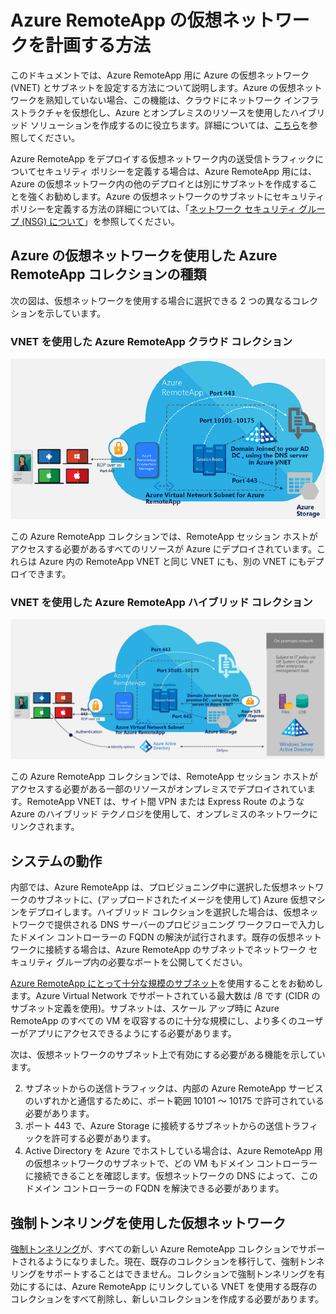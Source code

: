 <properties
    pageTitle="Azure RemoteApp コレクション用に仮想ネットワークを計画する方法 | Microsoft Azure"
    description="Azure RemoteApp コレクション用に仮想ネットワークを計画する方法について説明します。"
    services="remoteapp"
    documentationCenter="" 
    authors="mghosh1616"
    manager="mbaldwin" />

<tags
    ms.service="remoteapp"
    ms.workload="compute"
    ms.tgt_pltfrm="na"
    ms.devlang="na"
    ms.topic="article"
    ms.date="09/11/2015"
    ms.author="elizapo" />

# Azure RemoteApp の仮想ネットワークを計画する方法

このドキュメントでは、Azure RemoteApp 用に Azure の仮想ネットワーク (VNET) とサブネットを設定する方法について説明します。Azure の仮想ネットワークを熟知していない場合、この機能は、クラウドにネットワーク インフラストラクチャを仮想化し、Azure とオンプレミスのリソースを使用したハイブリッド ソリューションを作成するのに役立ちます。詳細については、[こちら](virtual-networks-overview.md)を参照してください。

Azure RemoteApp をデプロイする仮想ネットワーク内の送受信トラフィックについてセキュリティ ポリシーを定義する場合は、Azure RemoteApp 用には、Azure の仮想ネットワーク内の他のデプロイとは別にサブネットを作成することを強くお勧めします。Azure の仮想ネットワークのサブネットにセキュリティ ポリシーを定義する方法の詳細については、「[ネットワーク セキュリティ グループ (NSG) について](virtual-networks-nsg.md)」を参照してください。

## Azure の仮想ネットワークを使用した Azure RemoteApp コレクションの種類

次の図は、仮想ネットワークを使用する場合に選択できる 2 つの異なるコレクションを示しています。

### VNET を使用した Azure RemoteApp クラウド コレクション

 ![Azure RemoteApp - VNET を使用したクラウド コレクション](./media/remoteapp-planvpn/ra-cloudvpn.png)

この Azure RemoteApp コレクションでは、RemoteApp セッション ホストがアクセスする必要があるすべてのリソースが Azure にデプロイされています。これらは Azure 内の RemoteApp VNET と同じ VNET にも、別の VNET にもデプロイできます。

### VNET を使用した Azure RemoteApp ハイブリッド コレクション

![Azure RemoteApp - VNET を使用したハイブリッド コレクション](./media/remoteapp-planvpn/ra-hybridvpn.png)

この Azure RemoteApp コレクションでは、RemoteApp セッション ホストがアクセスする必要がある一部のリソースがオンプレミスでデプロイされています。RemoteApp VNET は、サイト間 VPN または Express Route のような Azure のハイブリッド テクノロジを使用して、オンプレミスのネットワークにリンクされます。


## システムの動作

内部では、Azure RemoteApp は、プロビジョニング中に選択した仮想ネットワークのサブネットに、(アップロードされたイメージを使用して) Azure 仮想マシンをデプロイします。ハイブリッド コレクションを選択した場合は、仮想ネットワークで提供される DNS サーバーのプロビジョニング ワークフローで入力したドメイン コントローラーの FQDN の解決が試行されます。既存の仮想ネットワークに接続する場合は、Azure RemoteApp のサブネットでネットワーク セキュリティ グループ内の必要なポートを公開してください。

[Azure RemoteApp にとって十分な規模のサブネット](remoteapp-vnetsizing.md)を使用することをお勧めします。Azure Virtual Network でサポートされている最大数は /8 です (CIDR のサブネット定義を使用)。サブネットは、スケール アップ時に Azure RemoteApp のすべての VM を収容するのに十分な規模にし、より多くのユーザーがアプリにアクセスできるようにする必要があります。

次は、仮想ネットワークのサブネット上で有効にする必要がある機能を示しています。

2.	サブネットからの送信トラフィックは、内部の Azure RemoteApp サービスのいずれかと通信するために、ポート範囲 10101 ～ 10175 で許可されている必要があります。
3.	ポート 443 で、Azure Storage に接続するサブネットからの送信トラフィックを許可する必要があります。
4.	Active Directory を Azure でホストしている場合は、Azure RemoteApp 用の仮想ネットワークのサブネットで、どの VM もドメイン コントローラーに接続できることを確認します。仮想ネットワークの DNS によって、このドメイン コントローラーの FQDN を解決できる必要があります。


## 強制トンネリングを使用した仮想ネットワーク

[強制トンネリング](vpn-gateway-about-forced-tunneling.md)が、すべての新しい Azure RemoteApp コレクションでサポートされるようになりました。現在、既存のコレクションを移行して、強制トンネリングをサポートすることはできません。コレクションで強制トンネリングを有効にするには、Azure RemoteApp にリンクしている VNET を使用する既存のコレクションをすべて削除し、新しいコレクションを作成する必要があります。

<!---HONumber=Oct15_HO3-->